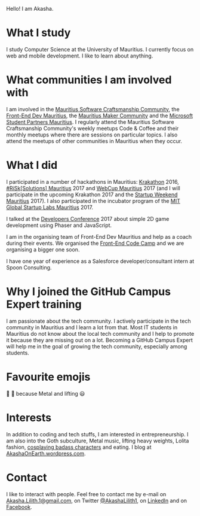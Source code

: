 Hello! I am Akasha.

# What I study

I study Computer Science at the University of Mauritius. I currently focus on web and mobile development. I like to learn about anything.

# What communities I am involved with

I am involved in the [Mauritius Software Craftsmanship Community](https://www.meetup.com/MauritiusSoftwareCraftsmanshipCommunity), the [Front-End Dev Mauritius](https://www.facebook.com/frontenddevmauritius), the [Mauritius Maker Community](https://www.facebook.com/groups/mauritiusmakers) and the [Microsoft Student Partners Mauritius](https://www.facebook.com/MSPartnersMauritius). I regularly attend the Mauritius Software Craftsmanship Community's weekly meetups Code & Coffee and their monthly meetups where there are sessions on particular topics. I also attend the meetups of other communities in Mauritius when they occur.

# What I did

I participated in a number of hackathons in Mauritius: [Krakathon](http://krakathon.com) 2016, [#RiSk[Solutions] Mauritius](https://www.facebook.com/RisksMu) 2017 and [WebCup Mauritius](https://www.facebook.com/WebCupMaurice) 2017 (and I will participate in the upcoming Krakathon 2017 and the [Startup Weekend Mauritius](https://www.facebook.com/StartupWeekendMUR) 2017). I also participated in the incubator program of the [MIT Global Startup Labs Mauritius](http://www.telecomcampus.mu/mit-gsl-programme) 2017.

I talked at the [Developers Conference](https://conference.mscc.mu) 2017 about simple 2D game development using Phaser and JavaScript. 

I am in the organising team of Front-End Dev Mauritius and help as a coach during their events. We organised the [Front-End Code Camp](https://frontendcodecamp.com) and we are organising a bigger one soon. 

I have one year of experience as a Salesforce developer/consultant intern at Spoon Consulting.

# Why I joined the GitHub Campus Expert training

I am passionate about the tech community. I actively participate in the tech community in Mauritius and I learn a lot from that. Most IT students in Mauritius do not know about the local tech community and I help to promote it because they are missing out on a lot. Becoming a GitHub Campus Expert will help me in the goal of growing the tech community, especially among students.

# Favourite emojis

:metal: :muscle: because Metal and lifting :smiley:

# Interests

In addition to coding and tech stuffs, I am interested in entrepreneurship. I am also into the Goth subculture, Metal music, lifting heavy weights, Lolita fashion, [cosplaying badass characters](https://worldcosplay.net/en/member/Akasha) and eating. I blog at [AkashaOnEarth.wordpress.com](https://AkashaOnEarth.wordpress.com).

# Contact

I like to interact with people. Feel free to contact me by e-mail on Akasha.Lilith.1@gmail.com, on Twitter [@AkashaLilith1](https://twitter.com/AkashaLilith1), on [LinkedIn](https://www.linkedin.com/in/AkashaRojee) and on [Facebook](https://www.facebook.com/Akasha.Lilith.1).

